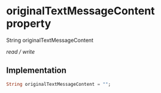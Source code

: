 


# originalTextMessageContent property







String originalTextMessageContent
  
_<span class="feature">read / write</span>_






## Implementation

```dart
String originalTextMessageContent = "";
```







